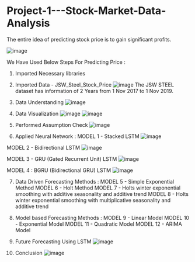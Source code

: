 # Project-1---Stock-Market-Data-Analysis
The entire idea of predicting stock price is to gain significant profits.

![image](https://user-images.githubusercontent.com/99848899/207516794-cf7b99c8-0f78-4529-811d-db1578a65815.png.20*20)

We Have Used Below Steps For Predicting Price :

1. Imported Necessary libraries
2. Imported Data - JSW_Steel_Stock_Price
![image](https://user-images.githubusercontent.com/99848899/207517208-93401d78-2a5d-470d-b489-8c1f5e59c06d.png)
The JSW STEEL dataset has information of 2 Years from 1 Nov 2017 to 1 Nov 2019.


3. Data Understanding
![image](https://user-images.githubusercontent.com/99848899/207518041-09a8df18-8bf7-4203-93d2-ee99b4a66974.png)

5. Data Visualization
![image](https://user-images.githubusercontent.com/99848899/207518173-1559350f-472d-4585-a0c9-6916a131590d.png)
![image](https://user-images.githubusercontent.com/99848899/207518243-d8c9b476-d9f4-4400-869d-a62f1583b1c8.png)

7. Performed Assumption Check
![image](https://user-images.githubusercontent.com/99848899/207534218-2ae106a2-bee8-42b5-92f5-1805c7b6f319.png)

6. Applied Neural Network :
  MODEL 1 - Stacked LSTM
  ![image](https://user-images.githubusercontent.com/99848899/207534397-5189ae65-537d-466e-b32e-63eb7ca23cfa.png)

  MODEL 2 - Bidirectional LSTM
  ![image](https://user-images.githubusercontent.com/99848899/207534836-20ebe9a5-9d98-4c4e-bf10-4f05ffa98856.png)

  MODEL 3 - GRU (Gated Recurrent Unit) LSTM
  ![image](https://user-images.githubusercontent.com/99848899/207534905-6beaa336-a3d9-471c-97a7-77d21d56dd4c.png)

  MODEL 4 : BGRU (Bidirectional GRU) LSTM
  ![image](https://user-images.githubusercontent.com/99848899/207534970-8c874a2a-868b-416b-b36b-c1379b99a6b3.png)


7. Data Driven Forecasting Methods :
  MODEL 5 - Simple Exponential Method
  MODEL 6 - Holt Method
  MODEL 7 - Holts winter exponential smoothing with additive seasonality and additive trend
  MODEL 8 - Holts winter exponential smoothing with multiplicative seasonality and additive trend

8. Model based Forecasting Methods :
  MODEL 9 - Linear Model
  MODEL 10 - Exponential Model
  MODEL 11 - Quadratic Model
  MODEL 12 - ARIMA Model

9. Future Forecasting Using LSTM
![image](https://user-images.githubusercontent.com/99848899/207535532-c04e4f1a-10eb-45a5-947b-48997b6115d7.png)

10. Conclusion
![image](https://user-images.githubusercontent.com/99848899/207536559-53aef9ef-57ec-4a40-b340-04b1a0c21b49.png)
